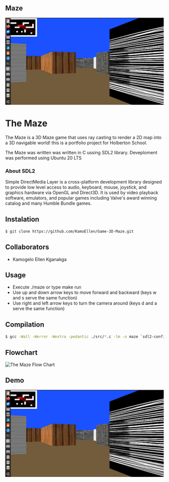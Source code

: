 ## Maze
![The Maze ](https://github.com/KamoEllen/Game-3D-Maze/blob/main/game.png)

# The Maze

The Maze is a 3D Maze game that uses ray casting to render a 2D map into a 3D navigable world! this is a portfolio project for Holberton School.

The Maze was written was written in C ussing SDL2 library. Deveploment was performed using Ubuntu 20 LTS

### About SDL2 

Simple DirectMedia Layer is a cross-platform development library designed to provide low level access to audio, keyboard, mouse, joystick, and graphics hardware via OpenGL and Direct3D. It is used by video playback software, emulators, and popular games including Valve's award winning catalog and many Humble Bundle games.

## Instalation 
```sh
$ git clone https://github.com/KamoEllen/Game-3D-Maze.git
```
## Collaborators
* Kamogelo Ellen Kganakga

## Usage 
* Execute ./maze or type make run 
* Use up and down arrow keys to move forward and backward (keys w and s serve the same function)
* Use right and left arrow keys to turn the camera around (keys d and a serve the same function)

## Compilation
```sh
$ gcc -Wall -Werror -Wextra -pedantic ./src/*.c -lm -o maze `sdl2-config --cflags` `sdl2-config --libs`;
```

## Flowchart
![The Maze Flow Chart](https://i.imgur.com/t0MxNni.png)


## Demo
[![The Maze Demo](https://github.com/KamoEllen/Game-3D-Maze/blob/main/game.png)](https://www.youtube.com/watch?v=sp3uA6rvSjw)
